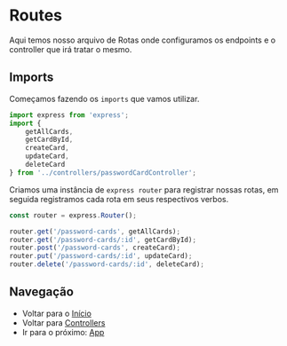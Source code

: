 # Routes
Aqui temos nosso arquivo de Rotas onde configuramos os endpoints e o controller que irá tratar o mesmo.

## Imports
Começamos fazendo os `imports` que vamos utilizar.

```ts
import express from 'express';
import {
    getAllCards,
    getCardById,
    createCard,
    updateCard,
    deleteCard
} from '../controllers/passwordCardController';
```

Criamos uma instância de `express router` para registrar nossas rotas, em seguida registramos cada rota em seus respectivos verbos.

```ts
const router = express.Router();

router.get('/password-cards', getAllCards);
router.get('/password-cards/:id', getCardById);
router.post('/password-cards', createCard);
router.put('/password-cards/:id', updateCard);
router.delete('/password-cards/:id', deleteCard);
```

## Navegação
* Voltar para o [Início](Documentation.MD)
* Voltar para [Controllers](Controllers.MD)
* Ir para o próximo: [App](App.MD)